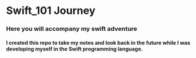 # Swift_101 Journey

### Here you will accompany my swift adventure

#### I created this repo to take my notes and look back in the future while I was developing myself in the Swift programming language.
